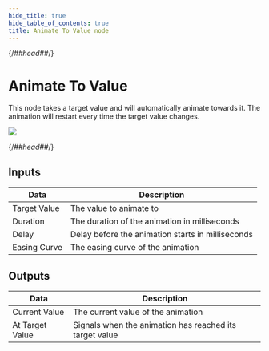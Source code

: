 ```yaml
---
hide_title: true
hide_table_of_contents: true
title: Animate To Value node
---
```


{/*##head##*/}

# Animate To Value

This node takes a target value and will automatically animate towards it. The animation will restart every time the target value changes.

<div className="ndl-image-with-background l">

![](/nodes/logic/animate-to-value/animate-to-value.png)

</div>

{/*##head##*/}

## Inputs

| Data                                         | Description                                                                                                                                    |
| -------------------------------------------- | ---------------------------------------------------------------------------------------------------------------------------------------------- |
| <span className="ndl-data">Target Value</span> | The value to animate to |
| <span className="ndl-data">Duration</span> | The duration of the animation in milliseconds|
| <span className="ndl-data">Delay</span> | Delay before the animation starts in milliseconds |
| <span className="ndl-data">Easing Curve</span> | The easing curve of the animation |

## Outputs

| Data                                     | Description                                                                                                                                                     |
| ---------------------------------------- | --------------------------------------------------------------------------------------------------------------------------------------------------------------- |
| <span className="ndl-data">Current Value</span> | The current value of the animation |
| <span className="ndl-signal">At Target Value</span> | Signals when the animation has reached its target value |
